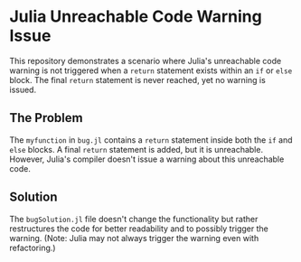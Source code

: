 # Julia Unreachable Code Warning Issue

This repository demonstrates a scenario where Julia's unreachable code warning is not triggered when a `return` statement exists within an `if` or `else` block.  The final `return` statement is never reached, yet no warning is issued.

## The Problem

The `myfunction` in `bug.jl` contains a `return` statement inside both the `if` and `else` blocks.  A final `return` statement is added, but it is unreachable.  However, Julia's compiler doesn't issue a warning about this unreachable code.

## Solution

The `bugSolution.jl` file doesn't change the functionality but rather restructures the code for better readability and to possibly trigger the warning.  (Note: Julia may not always trigger the warning even with refactoring.)